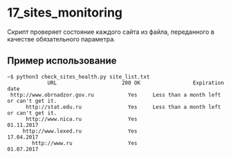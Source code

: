 17_sites_monitoring
===================

Скрипт проверяет состояние каждого сайта из файла, переданного в качестве обязательного параметра.

Пример использование
-----

```
~$ python3 check_sites_health.py site_list.txt
             URL                     200 OK                 Expiration date
 http://www.obrnadzor.gov.ru           Yes     Less than a month left or can't get it.      
      http://stat.edu.ru               Yes     Less than a month left or can't get it.      
      http://www.nica.ru               Yes                    01.11.2017                    
     http://www.lexed.ru               Yes                    17.04.2017                    
        http://www.ru                  Yes                    01.07.2017           
```
